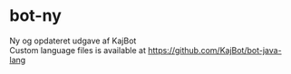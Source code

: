 # bot-ny
Ny og opdateret udgave af KajBot \
Custom language files is available at https://github.com/KajBot/bot-java-lang

